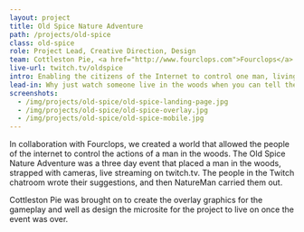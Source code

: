 ```yaml
---
layout: project
title: Old Spice Nature Adventure
path: /projects/old-spice
class: old-spice
role: Project Lead, Creative Direction, Design
team: Cottleston Pie, <a href="http://www.fourclops.com">Fourclops</a>
live-url: twitch.tv/oldspice
intro: Enabling the citizens of the Internet to control one man, living in the woods
lead-in: Why just watch someone live in the woods when you can tell them what to do?
screenshots: 
  - /img/projects/old-spice/old-spice-landing-page.jpg
  - /img/projects/old-spice/old-spice-overlay.jpg
  - /img/projects/old-spice/old-spice-mobile.jpg
---
```


<p>In collaboration with Fourclops, we created a world that allowed the people of the internet to control the actions of a man in the woods. The Old Spice Nature Adventure was a three day event that placed a man in the woods, strapped with cameras, live streaming on twitch.tv. The people in the Twitch chatroom wrote their suggestions, and then NatureMan carried them out. </p>

<p>Cottleston Pie was brought on to create the overlay graphics for the gameplay and well as design the microsite for the project to live on once the event was over.</p>